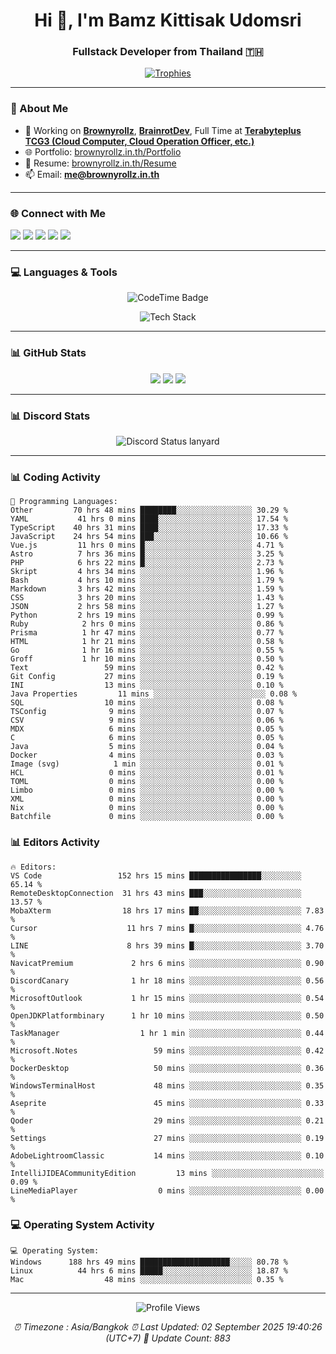 <h1 align="center">Hi 👋, I'm Bamz Kittisak Udomsri</h1>
<h3 align="center">Fullstack Developer from Thailand 🇹🇭</h3>

<p align="center">
  <a href="https://github.com/ryo-ma/github-profile-trophy">
    <img src="https://github-profile-trophy.vercel.app/?username=brownyroll" alt="Trophies" />
  </a>
</p>

---

### 🔧 About Me

- 🔭 Working on [**Brownyrollz**](https://github.com/Brownyrollz), [**BrainrotDev**](https://github.com/brainrotdev), Full Time at [**Terabyteplus TCG3 (Cloud Computer, Cloud Operation Officer, etc.)**](https://tcloud.in.th)
- 🌐 Portfolio: [brownyrollz.in.th/Portfolio](https://Brownyrollz.in.th/Portfolio)
- 📄 Resume: [brownyrollz.in.th/Resume](https://Brownyrollz.in.th/Resume)
- 📫 Email: **me@brownyrollz.in.th**
---

### 🌐 Connect with Me

<p align="left">
  <a href="https://codepen.io/brownyroll" target="_blank"><img src="https://img.shields.io/badge/CodePen-000?style=for-the-badge&logo=codepen&logoColor=white" /></a>
  <a href="https://fb.com/brownyroll.bbamz" target="_blank"><img src="https://img.shields.io/badge/Facebook-1877F2?style=for-the-badge&logo=facebook&logoColor=white" /></a>
  <a href="https://instagram.com/brownyroll.darkalich" target="_blank"><img src="https://img.shields.io/badge/Instagram-E4405F?style=for-the-badge&logo=instagram&logoColor=white" /></a>
  <a href="https://www.youtube.com/c/brownyrollz" target="_blank"><img src="https://img.shields.io/badge/YouTube-FF0000?style=for-the-badge&logo=youtube&logoColor=white" /></a>
  <a href="https://discord.gg/yyJRFxTXGU" target="_blank"><img src="https://img.shields.io/badge/Discord-5865F2?style=for-the-badge&logo=discord&logoColor=white" /></a>
</p>

---

### 💻 Languages & Tools

<p align="center">
  <img href="https://codetime.dev" alt="CodeTime Badge" src="https://shields.jannchie.com/endpoint?style=flat&color=222&url=https%3A%2F%2Fapi.codetime.dev%2Fv3%2Fusers%2Fshield%3Fuid%3D34055">
  <br/>
  <!--START_SECTION:tech-->
<p align="center">
  <img src="https://skillicons.dev/icons?i=html,css,js,ts,react,nextjs,nodejs,vue,php,laravel,dotnet,django,tailwind,bootstrap,express,arduino,mysql,sqlite,mongodb,nginx,docker,git,linux,figma,postman,astro,bash,bun,cloudflare,discord,discordjs" alt="Tech Stack" />
</p>
<!--END_SECTION:tech-->
</p>

---

### 📊 GitHub Stats

<p align="center">
  <img src="https://github-readme-stats.vercel.app/api?username=brownyroll&show_icons=true" />
  <img src="https://github-readme-stats.vercel.app/api/top-langs/?username=brownyroll&layout=compact" />
  <img src="https://github-readme-streak-stats.herokuapp.com/?user=brownyroll" />
</p>

---

### 📊 Discord Stats

<p align="center">
     <img alt='Discord Status lanyard' src='https://lanyard.cnrad.dev/api/280676963885121536' />
</p>

---

<p align="center">


### 📊 Coding Activity

<!--START_SECTION:waka-->
```text
💬 Programming Languages:
Other         70 hrs 48 mins ████████░░░░░░░░░░░░░░░░░ 30.29 %
YAML           41 hrs 0 mins ████░░░░░░░░░░░░░░░░░░░░░ 17.54 %
TypeScript    40 hrs 31 mins ████░░░░░░░░░░░░░░░░░░░░░ 17.33 %
JavaScript    24 hrs 54 mins ███░░░░░░░░░░░░░░░░░░░░░░ 10.66 %
Vue.js         11 hrs 0 mins █░░░░░░░░░░░░░░░░░░░░░░░░ 4.71 %
Astro          7 hrs 36 mins █░░░░░░░░░░░░░░░░░░░░░░░░ 3.25 %
PHP            6 hrs 22 mins █░░░░░░░░░░░░░░░░░░░░░░░░ 2.73 %
Skript         4 hrs 34 mins ░░░░░░░░░░░░░░░░░░░░░░░░░ 1.96 %
Bash           4 hrs 10 mins ░░░░░░░░░░░░░░░░░░░░░░░░░ 1.79 %
Markdown       3 hrs 42 mins ░░░░░░░░░░░░░░░░░░░░░░░░░ 1.59 %
CSS            3 hrs 20 mins ░░░░░░░░░░░░░░░░░░░░░░░░░ 1.43 %
JSON           2 hrs 58 mins ░░░░░░░░░░░░░░░░░░░░░░░░░ 1.27 %
Python         2 hrs 19 mins ░░░░░░░░░░░░░░░░░░░░░░░░░ 0.99 %
Ruby            2 hrs 0 mins ░░░░░░░░░░░░░░░░░░░░░░░░░ 0.86 %
Prisma          1 hr 47 mins ░░░░░░░░░░░░░░░░░░░░░░░░░ 0.77 %
HTML            1 hr 21 mins ░░░░░░░░░░░░░░░░░░░░░░░░░ 0.58 %
Go              1 hr 16 mins ░░░░░░░░░░░░░░░░░░░░░░░░░ 0.55 %
Groff           1 hr 10 mins ░░░░░░░░░░░░░░░░░░░░░░░░░ 0.50 %
Text                 59 mins ░░░░░░░░░░░░░░░░░░░░░░░░░ 0.42 %
Git Config           27 mins ░░░░░░░░░░░░░░░░░░░░░░░░░ 0.19 %
INI                  13 mins ░░░░░░░░░░░░░░░░░░░░░░░░░ 0.10 %
Java Properties         11 mins ░░░░░░░░░░░░░░░░░░░░░░░░░ 0.08 %
SQL                  10 mins ░░░░░░░░░░░░░░░░░░░░░░░░░ 0.08 %
TSConfig              9 mins ░░░░░░░░░░░░░░░░░░░░░░░░░ 0.07 %
CSV                   9 mins ░░░░░░░░░░░░░░░░░░░░░░░░░ 0.06 %
MDX                   6 mins ░░░░░░░░░░░░░░░░░░░░░░░░░ 0.05 %
C                     6 mins ░░░░░░░░░░░░░░░░░░░░░░░░░ 0.05 %
Java                  5 mins ░░░░░░░░░░░░░░░░░░░░░░░░░ 0.04 %
Docker                4 mins ░░░░░░░░░░░░░░░░░░░░░░░░░ 0.03 %
Image (svg)            1 min ░░░░░░░░░░░░░░░░░░░░░░░░░ 0.01 %
HCL                   0 mins ░░░░░░░░░░░░░░░░░░░░░░░░░ 0.01 %
TOML                  0 mins ░░░░░░░░░░░░░░░░░░░░░░░░░ 0.00 %
Limbo                 0 mins ░░░░░░░░░░░░░░░░░░░░░░░░░ 0.00 %
XML                   0 mins ░░░░░░░░░░░░░░░░░░░░░░░░░ 0.00 %
Nix                   0 mins ░░░░░░░░░░░░░░░░░░░░░░░░░ 0.00 %
Batchfile             0 mins ░░░░░░░░░░░░░░░░░░░░░░░░░ 0.00 %

```
<!--END_SECTION:waka-->

### 📊 Editors Activity

<!--START_SECTION:editors-->
```text
🔥 Editors:
VS Code                 152 hrs 15 mins ████████████████░░░░░░░░░ 65.14 %
RemoteDesktopConnection  31 hrs 43 mins ███░░░░░░░░░░░░░░░░░░░░░░ 13.57 %
MobaXterm                18 hrs 17 mins ██░░░░░░░░░░░░░░░░░░░░░░░ 7.83 %
Cursor                    11 hrs 7 mins █░░░░░░░░░░░░░░░░░░░░░░░░ 4.76 %
LINE                      8 hrs 39 mins █░░░░░░░░░░░░░░░░░░░░░░░░ 3.70 %
NavicatPremium             2 hrs 6 mins ░░░░░░░░░░░░░░░░░░░░░░░░░ 0.90 %
DiscordCanary              1 hr 18 mins ░░░░░░░░░░░░░░░░░░░░░░░░░ 0.56 %
MicrosoftOutlook           1 hr 15 mins ░░░░░░░░░░░░░░░░░░░░░░░░░ 0.54 %
OpenJDKPlatformbinary      1 hr 10 mins ░░░░░░░░░░░░░░░░░░░░░░░░░ 0.50 %
TaskManager                  1 hr 1 min ░░░░░░░░░░░░░░░░░░░░░░░░░ 0.44 %
Microsoft.Notes                 59 mins ░░░░░░░░░░░░░░░░░░░░░░░░░ 0.42 %
DockerDesktop                   50 mins ░░░░░░░░░░░░░░░░░░░░░░░░░ 0.36 %
WindowsTerminalHost             48 mins ░░░░░░░░░░░░░░░░░░░░░░░░░ 0.35 %
Aseprite                        45 mins ░░░░░░░░░░░░░░░░░░░░░░░░░ 0.33 %
Qoder                           29 mins ░░░░░░░░░░░░░░░░░░░░░░░░░ 0.21 %
Settings                        27 mins ░░░░░░░░░░░░░░░░░░░░░░░░░ 0.19 %
AdobeLightroomClassic           14 mins ░░░░░░░░░░░░░░░░░░░░░░░░░ 0.10 %
IntelliJIDEACommunityEdition         13 mins ░░░░░░░░░░░░░░░░░░░░░░░░░ 0.09 %
LineMediaPlayer                  0 mins ░░░░░░░░░░░░░░░░░░░░░░░░░ 0.00 %

```
<!--END_SECTION:editors-->

### 💻 Operating System Activity

<!--START_SECTION:os-->
```text
💻 Operating System:
Windows      188 hrs 49 mins ████████████████████░░░░░ 80.78 %
Linux          44 hrs 6 mins █████░░░░░░░░░░░░░░░░░░░░ 18.87 %
Mac                  48 mins ░░░░░░░░░░░░░░░░░░░░░░░░░ 0.35 %
```
<!--END_SECTION:os-->
</p>

---

<p align="center">
  <img src="https://komarev.com/ghpvc/?username=brownyroll&label=Profile%20views&color=0e75b6&style=flat" alt="Profile Views" />
</p>

<!-- Metadata -->
<p align="center"> 
    <i>
        ⏰ Timezone : Asia/Bangkok
        ⏰ Last Updated: <!--LAST_UPDATED-->02 September 2025 19:40:26 (UTC+7)<!--END_LAST_UPDATED-->
        🔄️ Update Count: <!--UPDATE_COUNT-->883<!--END_UPDATE_COUNT-->
    </i>
</p>
